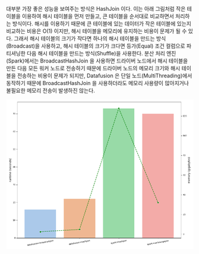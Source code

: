 대부분 가장 좋은 성능을 보여주는 방식은 HashJoin 이다. 이는 아래 그림처럼 작은 테이블을 이용하여 해시 테이블을 먼저 만들고, 큰 테이블을 순서대로 비교하면서 처리하는 방식이다. 해시를 이용하기 때문에 큰 테이블에 있는 데이터가 작은 테이블에 있는지 비교하는 비용은 O(1) 이지만, 해시 테이블을 메모리에 유지하는 비용이 문제가 될 수 있다. 그래서 해시 테이블의 크기가 작다면 하나의 해시 테이블을 만드는 방식(Broadcast)을 사용하고, 해시 테이블의 크기가 크다면 등가(Equal) 조건 컬럼으로 파티셔닝한 다음 해시 테이블을 만드는 방식(Shuffle)을 사용한다. 분산 처리 엔진(Spark)에서는 BroadcastHashJoin 을 사용하면 드라이버 노드에서 해시 테이블을 만든 다음 모든 워커 노드로 전송하기 때문에 드라이버 노드의 메모리 크기와 해시 테이블을 전송하는 비용이 문제가 되지만, Datafusion 은 단일 노드(MultiThreading)에서 동작하기 때문에 BroadcastHashJoin 을 사용하더라도 메모리 사용량이 많아지거나 불필요한 메모리 전송이 발생하진 않는다.

![tpch.png](./tpch.png)
